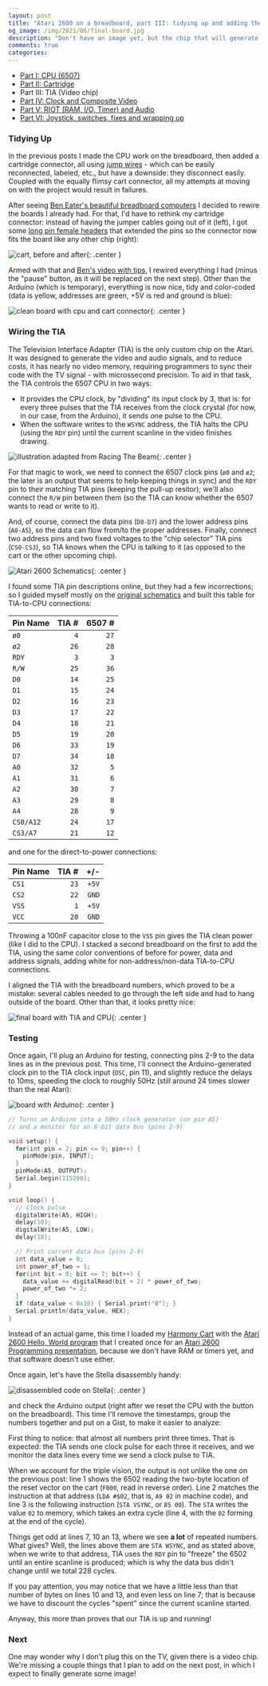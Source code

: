 ```yaml
---
layout: post
title: "Atari 2600 on a breadboard, part III: tidying up and adding the TIA (video chip)"
og_image: /img/2021/06/final-board.jpg
description: "Don't have an image yet, but the chip that will generate it is up and running."
comments: true
categories:
---
```


* [Part I: CPU (6507)](/archives/2017/09/atari-2600-cpu-running-on-a-breadboard/)
* [Part II: Cartridge](/archives/2021/02/atari-2600-on-a-breadboard-part-2-reading-a-cart/)
* Part III: TIA (Video chip)
* [Part IV: Clock and Composite Video](/archives/2021/07/atari-2600-on-a-breadboard-part-iv-clock-composite-video-hello-world/)
* [Part V: RIOT (RAM, I/O, Timer) and Audio](/archives/2021/07/atari-2600-on-a-breadboard-part-v-riot-and-audio-and-running-actual-games/)
* [Part VI: Joystick, switches, fixes and wrapping up](/archives/2021/09/atari-2600-on-a-breadboard-part-vi-fixing-the-video-adding-a-joystick-and-wrapping-up/)


### Tidying Up

In the previous posts I made the CPU work on the breadboard, then added a cartridge connector, all using [jump wires](https://en.wikipedia.org/wiki/Jump_wire) - which can be easily reconnected, labeled, etc., but have a downside: they disconnect easily. Coupled with the equally flimsy cart connector, all my attempts at moving on with the project would result in failures.

After seeing [Ben Eater's beautiful breadboard computers](https://eater.net/) I decided to rewire the boards I already had. For that, I'd have to rethink my cartridge connector: instead of having the jumper cables going out of it (left), I got some [long pin female headers](https://www.creatroninc.com/product/feather-stackable-header-set/) that extended the pins so the connector now fits the board like any other chip (right):

![cart, before and after](/img/2021/06/before-and-after-cart.jpg){: .center }

<!--more-->

Armed with that and [Ben's video with tips](https://www.youtube.com/watch?v=PE-_rJqvDhQ), I rewired everything I had (minus the "pause" button, as it will be replaced on the next step). Other than the Arduino (which is temporary), everything is now nice, tidy and color-coded (data is yellow, addresses are green, +5V is red and ground is blue):

![clean board with cpu and cart connector](/img/2021/06/cleaner-board-with-cpu-and-cart.jpg){: .center }

### Wiring the TIA

The Television Interface Adapter (TIA) is the only custom chip on the Atari. It was designed to generate the video and audio signals, and to reduce costs, it has nearly no video memory, requiring programmers to sync their code with the TV signal - with microssecond precision. To aid in that task, the TIA controls the 6507 CPU in two ways:

- It provides the CPU clock, by "dividing" its input clock by 3, that is: for every three pulses that the TIA receives from the clock crystal (for now, in our case, from the Arduino), it sends one pulse to the CPU.
- When the software writes to the `WSYNC` address, the TIA halts the CPU (using the `RDY` pin) until the current scanline in the video finishes drawing.

![illustration adapted from Racing The Beam](/img/2021/06/sync-signal.jpg){: .center }

For that magic to work, we need to connect the 6507 clock pins (`ø0` and `ø2`; the later is an output that seems to help keeping things in sync) and the `RDY` pin to their matching TIA pins (keeping the pull-up resitor); we'll also connect the `R/W` pin between them (so the TIA can know whether the 6507 wants to read or write to it).

And, of course, connect the data pins (`D0-D7`) and the lower address pins (`A0-A5`), so the data can flow from/to the proper addresses. Finally, connect two address pins and two fixed voltages to the "chip selector" TIA pins (`CS0-CS3`), so TIA knows when the CPU is talking to it (as opposed to the cart or the other upcoming chip).

![Atari 2600 Schematics](/img/2021/06/schematics.jpg){: .center }

I found some TIA pin descriptions online, but they had a few incorrections; so I guided myself mostly on the [original schematics](/img/2021/06/schematics.jpg) and built this table for TIA-to-CPU connections:

| Pin Name | TIA # | 6507 # |
|--|--:|--:|
| `ø0`  | `4`  | `27` |
| `ø2`  | `26` | `28` |
| `RDY` | `3`  | `3`  |
| `R/W` | `25` | `36` |
| `D0`  | `14` | `25` |
| `D1`  | `15` | `24` |
| `D2`  | `16` | `23` |
| `D3`  | `17` | `22` |
| `D4`  | `18` | `21` |
| `D5`  | `19` | `20` |
| `D6`  | `33` | `19` |
| `D7`  | `34` | `18` |
| `A0`  | `32` | `5` |
| `A1`  | `31` | `6` |
| `A2`  | `30` | `7` |
| `A3`  | `29` | `8` |
| `A4`  | `28` | `9` |
| `CS0/A12`  | `24` | `17` |
| `CS3/A7`  | `21` | `12` |

and one for the direct-to-power connections:

| Pin Name | TIA # | +/- |
|--|--:|--:|
| `CS1`  | `23` | `+5V` |
| `CS2`  | `22` | `GND` |
| `VSS`  | `1` | `+5V` |
| `VCC`  | `20` | `GND` |

Throwing a 100nF capacitor close to the `VSS` pin gives the TIA clean power (like I did to the CPU). I stacked a second breadboard on the first to add the TIA, using the same color conventions of before for power, data and address signals, adding white for non-address/non-data TIA-to-CPU connections.

I aligned the TIA with the breadboard numbers, which proved to be a mistake: several cables needed to go through the left side and had to hang outside of the board. Other than that, it looks pretty nice:

![final board with TIA and CPU](/img/2021/06/final-board.jpg){: .center }

### Testing

Once again, I'll plug an Arduino for testing, connecting pins 2-9 to the data lines as in the previous post. This time, I'll connect the Arduino-generated clock pin to the TIA clock input (`OSC`, pin 11), and slightly reduce the delays to 10ms, speeding the clock to roughly 50Hz (still around 24 times slower than the real Atari):

![board with Arduino](/img/2021/06/board-with-arduino.jpg){: .center }

```c
// Turns an Arduino into a 50Hz clock generator (on pin A5)
// and a monitor for an 8-bit data bus (pins 2-9)

void setup() {
  for(int pin = 2; pin <= 9; pin++) {
    pinMode(pin, INPUT);
  }
  pinMode(A5, OUTPUT);
  Serial.begin(115200);
}

void loop() {
  // Clock pulse
  digitalWrite(A5, HIGH);
  delay(10);
  digitalWrite(A5, LOW);
  delay(10);

  // Print current data bus (pins 2-9)
  int data_value = 0;
  int power_of_two = 1;
  for(int bit = 0; bit <= 7; bit++) {
    data_value += digitalRead(bit + 2) * power_of_two;
    power_of_two *= 2;
  }
  if (data_value < 0x10) { Serial.print("0"); }
  Serial.println(data_value, HEX);
}
```

Instead of an actual game, this time I loaded my [Harmony Cart](https://harmony.atariage.com/Site/Harmony.html) with the [Atari 2600 Hello, World program](https://gist.github.com/chesterbr/5864935) that I created once for an [Atari 2600 Programming presentation](https://www.slideshare.net/chesterbr/atari-2600programming), because we don't have RAM or timers yet, and that software doesn't use either.

Once again, let's have the Stella disassembly handy:

![disassembled code on Stella](/img/2021/06/stella.png){: .center }

and check the Arduino output (right after we reset the CPU with the button on the breadboard). This time I'll remove the timestamps, group the numbers together and put on a Gist, to make it easier to analyze:

<script src="https://gist.github.com/chesterbr/c3437955a94548593073cf92841fea41.js"></script>

First thing to notice: that almost all numbers print three times. That is expected: the TIA sends one clock pulse for each three it receives, and we monitor the data lines every time we send a clock pulse to TIA.

When we account for the triple vision, the output is not unlike the one on the previous post: line 1 shows the 6502 reading the two-byte location of the reset vector on the cart (`F000`, read in reverse order). Line 2 matches the instruction at that address (`LDA #$02`, that is, `A9 02` in machine code), and line 3 is the following instruction (`STA VSYNC`, or `85 00`). The `STA` writes the value `02` to memory, which takes an extra cycle (line 4, with the `02` forming at the end of the cycle).

Things get odd at lines 7, 10 an 13, where we see **a lot** of repeated numbers. What gives? Well, the lines above them are `STA WSYNC`, and as stated above, when we write to that address, TIA uses the `RDY` pin to "freeze" the 6502 until an entire scanline is produced; which is why the data bus didn't change until we total 228 cycles.

If you pay attention, you may notice that we have a little less than that number of bytes on lines 10 and 13, and even less on line 7; that is because we have to discount the cycles "spent" since the current scanline started.

Anyway, this more than proves that our TIA is up and running!

### Next

One may wonder why I don't plug this on the TV, given there is a video chip. We're missing a couple things that I plan to add on the next post, in which I expect to finally generate some image!
